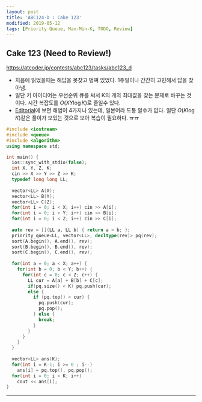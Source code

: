 ```yaml
---
layout: post
title: 'ABC124-D : Cake 123'
modified: 2019-05-12
tags: [Priority Queue, Max-Min-K, TODO, Review]
---
```


## Cake 123 (Need to Review!) ##

<https://atcoder.jp/contests/abc123/tasks/abc123_d>

- 처음에 읽었을때는 해답을 못찾고 벙쪄 있었다. 1주일이나 간간히 고민해서 답을 찾아냄.
- 일단 키 아이디어는 우선순위 큐를 써서 K의 개의 최대값을 찾는 문제로 바꾸는 것이다. 시간 복잡도를 $O(XY\log{K})$로 줄일수 있다.
- [Editorial](https://img.atcoder.jp/abc123/editorial.pdf)에 보면 해법이 4가지나 있는데, 일본어라 도통 알수가 없다. 일단 $O(K\log{K})$같은 풀이가 보있는 것으로 보아 복습이 필요하다. ㅠㅠ

```c++
#include <iostream>
#include <queue>
#include <algorithm>
using namespace std;

int main() {
  ios::sync_with_stdio(false);
  int X, Y, Z, K;
  cin >> X >> Y >> Z >> K;
  typedef long long LL;
  
  vector<LL> A(X);
  vector<LL> B(Y);
  vector<LL> C(Z);
  for(int i = 0; i < X; i++) cin >> A[i];
  for(int i = 0; i < Y; i++) cin >> B[i];
  for(int i = 0; i < Z; i++) cin >> C[i];
  
  auto rev = [](LL a, LL b) { return a > b; };
  priority_queue<LL, vector<LL>, decltype(rev)> pq(rev);
  sort(A.begin(), A.end(), rev);
  sort(B.begin(), B.end(), rev);
  sort(C.begin(), C.end(), rev);
    
  for(int a = 0; a < X; a++) {
    for(int b = 0; b < Y; b++) {
      for(int c = 0; c < Z; c++) {
        LL cur = A[a] + B[b] + C[c];
        if(pq.size() < K) pq.push(cur);
        else {
          if (pq.top() < cur) {
            pq.push(cur);
            pq.pop();
          } else {
            break;
          }
        }
      }
    }
  }
  
  vector<LL> ans(K);
  for(int i = K-1; i >= 0 ; i--)
    ans[i] = pq.top(), pq.pop();
  for(int i = 0; i < K; i++)
    cout << ans[i];
}
```

<hr/>
